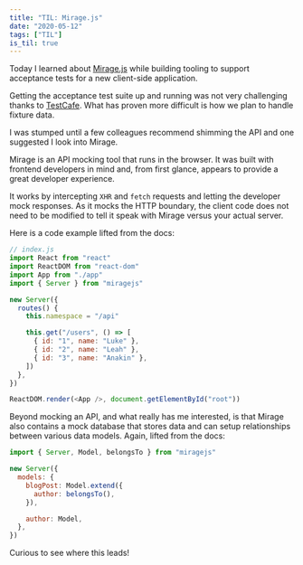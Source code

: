 ```yaml
---
title: "TIL: Mirage.js"
date: "2020-05-12"
tags: ["TIL"]
is_til: true
---
```


Today I learned about [Mirage.js](https://miragejs.com) while building tooling to support acceptance tests for a new client-side application.

Getting the acceptance test suite up and running was not very challenging thanks to [TestCafe](https://devexpress.github.io/testcafe/). What has proven more difficult is how we plan to handle fixture data.

I was stumped until a few colleagues recommend shimming the API and one suggested I look into Mirage.

Mirage is an API mocking tool that runs in the browser. It was built with frontend developers in mind and, from first glance, appears to provide a great developer experience.

It works by intercepting `XHR` and `fetch` requests and letting the developer mock responses. As it mocks the HTTP boundary, the client code does not need to be modified to tell it speak with Mirage versus your actual server.

Here is a code example lifted from the docs:

```javascript
// index.js
import React from "react"
import ReactDOM from "react-dom"
import App from "./app"
import { Server } from "miragejs"

new Server({
  routes() {
    this.namespace = "/api"

    this.get("/users", () => [
      { id: "1", name: "Luke" },
      { id: "2", name: "Leah" },
      { id: "3", name: "Anakin" },
    ])
  },
})

ReactDOM.render(<App />, document.getElementById("root"))
```

Beyond mocking an API, and what really has me interested, is that Mirage also contains a mock database that stores data and can setup relationships between various data models. Again, lifted from the docs:

```javascript
import { Server, Model, belongsTo } from "miragejs"

new Server({
  models: {
    blogPost: Model.extend({
      author: belongsTo(),
    }),

    author: Model,
  },
})
```

Curious to see where this leads!
